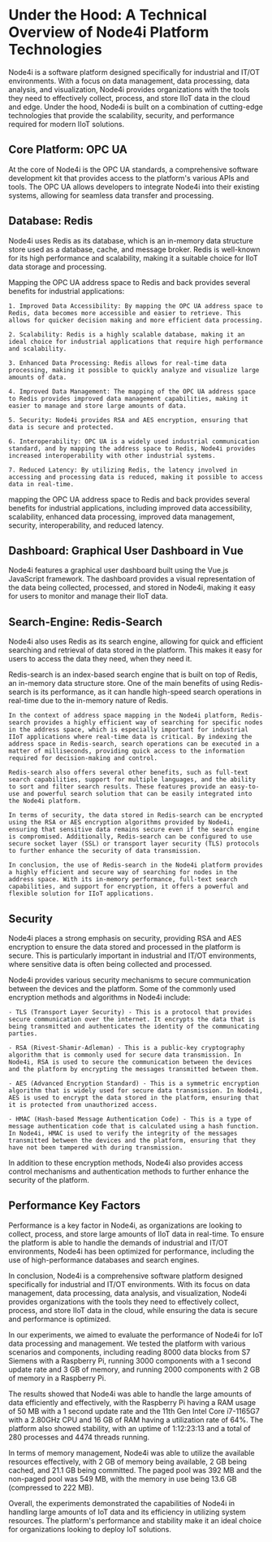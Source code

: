 # Under the Hood: A Technical Overview of Node4i Platform Technologies

Node4i is a software platform designed specifically for industrial and IT/OT environments. With a focus on data management, data processing, data analysis, and visualization, Node4i provides organizations with the tools they need to effectively collect, process, and store IIoT data in the cloud and edge. Under the hood, Node4i is built on a combination of cutting-edge technologies that provide the scalability, security, and performance required for modern IIoT solutions.

## Core Platform: OPC UA

At the core of Node4i is the OPC UA standards, a comprehensive software development kit that provides access to the platform's various APIs and tools. The OPC UA allows developers to integrate Node4i into their existing systems, allowing for seamless data transfer and processing.

## Database: Redis

Node4i uses Redis as its database, which is an in-memory data structure store used as a database, cache, and message broker. Redis is well-known for its high performance and scalability, making it a suitable choice for IIoT data storage and processing.

Mapping the OPC UA address space to Redis and back provides several benefits for industrial applications:

    1. Improved Data Accessibility: By mapping the OPC UA address space to Redis, data becomes more accessible and easier to retrieve. This allows for quicker decision making and more efficient data processing.

    2. Scalability: Redis is a highly scalable database, making it an ideal choice for industrial applications that require high performance and scalability.

    3. Enhanced Data Processing: Redis allows for real-time data processing, making it possible to quickly analyze and visualize large amounts of data.

    4. Improved Data Management: The mapping of the OPC UA address space to Redis provides improved data management capabilities, making it easier to manage and store large amounts of data.

    5. Security: Node4i provides RSA and AES encryption, ensuring that data is secure and protected.

    6. Interoperability: OPC UA is a widely used industrial communication standard, and by mapping the address space to Redis, Node4i provides increased interoperability with other industrial systems.

    7. Reduced Latency: By utilizing Redis, the latency involved in accessing and processing data is reduced, making it possible to access data in real-time.

mapping the OPC UA address space to Redis and back provides several benefits for industrial applications, including improved data accessibility, scalability, enhanced data processing, improved data management, security, interoperability, and reduced latency.

## Dashboard: Graphical User Dashboard in Vue

Node4i features a graphical user dashboard built using the Vue.js JavaScript framework. The dashboard provides a visual representation of the data being collected, processed, and stored in Node4i, making it easy for users to monitor and manage their IIoT data.

## Search-Engine: Redis-Search

Node4i also uses Redis as its search engine, allowing for quick and efficient searching and retrieval of data stored in the platform. This makes it easy for users to access the data they need, when they need it.

Redis-search is an index-based search engine that is built on top of Redis, an in-memory data structure store. One of the main benefits of using Redis-search is its performance, as it can handle high-speed search operations in real-time due to the in-memory nature of Redis.

    In the context of address space mapping in the Node4i platform, Redis-search provides a highly efficient way of searching for specific nodes in the address space, which is especially important for industrial IIoT applications where real-time data is critical. By indexing the address space in Redis-search, search operations can be executed in a matter of milliseconds, providing quick access to the information required for decision-making and control.

    Redis-search also offers several other benefits, such as full-text search capabilities, support for multiple languages, and the ability to sort and filter search results. These features provide an easy-to-use and powerful search solution that can be easily integrated into the Node4i platform.

    In terms of security, the data stored in Redis-search can be encrypted using the RSA or AES encryption algorithms provided by Node4i, ensuring that sensitive data remains secure even if the search engine is compromised. Additionally, Redis-search can be configured to use secure socket layer (SSL) or transport layer security (TLS) protocols to further enhance the security of data transmission.

    In conclusion, the use of Redis-search in the Node4i platform provides a highly efficient and secure way of searching for nodes in the address space. With its in-memory performance, full-text search capabilities, and support for encryption, it offers a powerful and flexible solution for IIoT applications.

## Security

Node4i places a strong emphasis on security, providing RSA and AES encryption to ensure the data stored and processed in the platform is secure. This is particularly important in industrial and IT/OT environments, where sensitive data is often being collected and processed.

Node4i provides various security mechanisms to secure communication between the devices and the platform. Some of the commonly used encryption methods and algorithms in Node4i include:

    - TLS (Transport Layer Security) - This is a protocol that provides secure communication over the internet. It encrypts the data that is being transmitted and authenticates the identity of the communicating parties.

    - RSA (Rivest-Shamir-Adleman) - This is a public-key cryptography algorithm that is commonly used for secure data transmission. In Node4i, RSA is used to secure the communication between the devices and the platform by encrypting the messages transmitted between them.

    - AES (Advanced Encryption Standard) - This is a symmetric encryption algorithm that is widely used for secure data transmission. In Node4i, AES is used to encrypt the data stored in the platform, ensuring that it is protected from unauthorized access.

    - HMAC (Hash-based Message Authentication Code) - This is a type of message authentication code that is calculated using a hash function. In Node4i, HMAC is used to verify the integrity of the messages transmitted between the devices and the platform, ensuring that they have not been tampered with during transmission.

In addition to these encryption methods, Node4i also provides access control mechanisms and authentication methods to further enhance the security of the platform.

## Performance Key Factors

Performance is a key factor in Node4i, as organizations are looking to collect, process, and store large amounts of IIoT data in real-time. To ensure the platform is able to handle the demands of industrial and IT/OT environments, Node4i has been optimized for performance, including the use of high-performance databases and search engines.

In conclusion, Node4i is a comprehensive software platform designed specifically for industrial and IT/OT environments. With its focus on data management, data processing, data analysis, and visualization, Node4i provides organizations with the tools they need to effectively collect, process, and store IIoT data in the cloud, while ensuring the data is secure and performance is optimized.

In our experiments, we aimed to evaluate the performance of Node4i for IoT data processing and management. We tested the platform with various scenarios and components, including reading 8000 data blocks from S7 Siemens with a Raspberry Pi, running 3000 components with a 1 second update rate and 3 GB of memory, and running 2000 components with 2 GB of memory in a Raspberry Pi.

The results showed that Node4i was able to handle the large amounts of data efficiently and effectively, with the Raspberry Pi having a RAM usage of 50 MB with a 1 second update rate and the 11th Gen Intel Core i7-1165G7 with a 2.80GHz CPU and 16 GB of RAM having a utilization rate of 64%. The platform also showed stability, with an uptime of 1:12:23:13 and a total of 280 processes and 4474 threads running.

In terms of memory management, Node4i was able to utilize the available resources effectively, with 2 GB of memory being available, 2 GB being cached, and 21.1 GB being committed. The paged pool was 392 MB and the non-paged pool was 549 MB, with the memory in use being 13.6 GB (compressed to 222 MB).

Overall, the experiments demonstrated the capabilities of Node4i in handling large amounts of IoT data and its efficiency in utilizing system resources. The platform's performance and stability make it an ideal choice for organizations looking to deploy IoT solutions.





